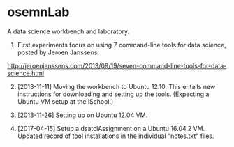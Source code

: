 osemnLab
========

A data science workbench and laboratory.

1. First experiments focus on using 7 command-line tools for data
science, posted by Jeroen Janssens:

  http://jeroenjanssens.com/2013/09/19/seven-command-line-tools-for-data-science.html

2. [2013-11-11] Moving the workbench to Ubuntu 12.10. This entails new
instructions for downloading and setting up the tools. (Expecting a
Ubuntu VM setup at the iSchool.)

3. [2013-11-26] Setting up on Ubuntu 12.04 VM.

4. [2017-04-15] Setup a dsatclAssignment on a Ubuntu 16.04.2
   VM. Updated record of tool installations in the individual
   "notes.txt" files.
